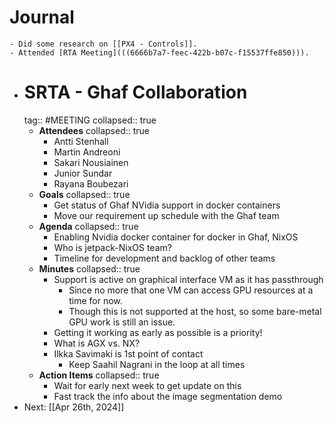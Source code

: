 # Journal
	- Did some research on [[PX4 - Controls]].
	- Attended [RTA Meeting](((6666b7a7-feec-422b-b07c-f15537ffe850))).
- # SRTA - Ghaf Collaboration
  tag:: #MEETING
  collapsed:: true
	- **Attendees**
	  collapsed:: true
		- Antti Stenhall
		- Martin Andreoni
		- Sakari Nousiainen
		- Junior Sundar
		- Rayana Boubezari
	- **Goals**
	  collapsed:: true
		- Get status of Ghaf NVidia support in docker containers
		- Move our requirement up schedule with the Ghaf team
	- **Agenda**
	  collapsed:: true
		- Enabling Nvidia docker container for docker in Ghaf, NixOS
		- Who is jetpack-NixOS team?
		- Timeline for development and backlog of other teams
	- **Minutes**
	  collapsed:: true
		- Support is active on graphical interface VM as it has passthrough
			- Since no more that one VM can access GPU resources at a time for now.
			- Though this is not supported at the host, so some bare-metal GPU work is
			  still an issue.
		- Getting it working as early as possible is a priority!
		- What is AGX vs. NX?
		- Ilkka Savimaki is 1st point of contact
			- Keep Saahil Nagrani in the loop at all times
	- **Action Items**
	  collapsed:: true
		- Wait for early next week to get update on this
		- Fast track the info about the image segmentation demo
- Next: [[Apr 26th, 2024]]